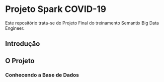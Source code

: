 # Projeto Spark COVID-19

Este repositório trata-se do Projeto Final do treinamento Semantix Big Data Engineer.

## Introdução







## O Projeto


### Conhecendo a Base de Dados



